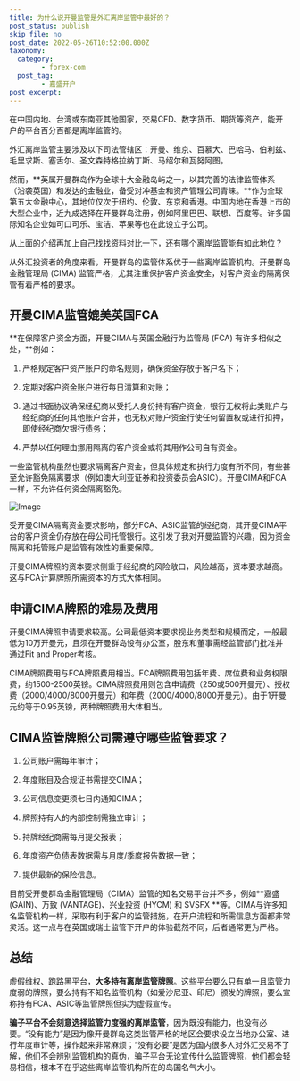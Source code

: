```yaml
---
title: 为什么说开曼监管是外汇离岸监管中最好的？
post_status: publish
skip_file: no
post_date: 2022-05-26T10:52:00.000Z
taxonomy:
  category:
        - forex-com
  post_tag:
        - 嘉盛开户
post_excerpt: 
---
```

在中国内地、台湾或东南亚其他国家，交易CFD、数字货币、期货等资产，能开户的平台百分百都是离岸监管的。

外汇离岸监管主要涉及以下司法管辖区：开曼、维京、百慕大、巴哈马、伯利兹、毛里求斯、塞舌尔、圣文森特格拉纳丁斯、马绍尔和瓦努阿图。

然而，**英属开曼群岛作为全球十大金融岛屿之一，以其完善的法律监管体系（沿袭英国）和发达的金融业，备受对冲基金和资产管理公司青睐。**作为全球第五大金融中心，其地位仅次于纽约、伦敦、东京和香港。中国内地在香港上市的大型企业中，近九成选择在开曼群岛注册，例如阿里巴巴、联想、百度等。许多国际知名企业如可口可乐、宝洁、苹果等也在此设立子公司。

从上面的介绍再加上自己找找资料对比一下，还有哪个离岸监管能有如此地位？

从外汇投资者的角度来看，开曼群岛的监管体系优于一些离岸监管机构。开曼群岛金融管理局 (CIMA) 监管严格，尤其注重保护客户资金安全，对客户资金的隔离保管有着严格的要求。

## 开曼CIMA监管媲美英国FCA

**在保障客户资金方面，开曼CIMA与英国金融行为监管局 (FCA) 有许多相似之处，**例如：

1. 严格规定客户资产账户的命名规则，确保资金存放于客户名下；

1. 定期对客户资金账户进行每日清算和对账；

1. 通过书面协议确保经纪商以受托人身份持有客户资金，银行无权将此类账户与经纪商的任何其他账户合并，也无权对账户资金行使任何留置权或进行扣押，即使经纪商欠银行债务；

1. 严禁以任何理由挪用隔离的客户资金或将其用作公司自有资金。

一些监管机构虽然也要求隔离客户资金，但具体规定和执行力度有所不同，有些甚至允许豁免隔离要求（例如澳大利亚证券和投资委员会ASIC）。开曼CIMA和FCA一样，不允许任何资金隔离豁免。

![Image](https://prod-files-secure.s3.us-west-2.amazonaws.com/39ed1227-6d7d-4570-be36-9ccd4a2c4241/bd849744-3fcb-4a37-8312-357962c8f065/image.png?X-Amz-Algorithm=AWS4-HMAC-SHA256&X-Amz-Content-Sha256=UNSIGNED-PAYLOAD&X-Amz-Credential=ASIAZI2LB466RWKREI3M%2F20250507%2Fus-west-2%2Fs3%2Faws4_request&X-Amz-Date=20250507T101344Z&X-Amz-Expires=3600&X-Amz-Security-Token=IQoJb3JpZ2luX2VjELH%2F%2F%2F%2F%2F%2F%2F%2F%2F%2FwEaCXVzLXdlc3QtMiJIMEYCIQDqtVUxzwKowLmK5pPpZCNhS9fAkPuzDYq6Rd%2F5CH0osQIhALkDVHf6jiIaobxqUlyqE99SD4bvek%2FmVZbwJMGFTdFmKv8DCFoQABoMNjM3NDIzMTgzODA1IgwAqQwVBym0Yh8GMIQq3AMRGzNFdBbZx3MC55hUFtNc6VqLIGE5CnFiLprtT%2FixcGs4hyLpDIcclNyfNoC3CGpRRhgY7yz3rowZU9g2V1ntCte57Uv7Cxlb2%2FJSAPXVbEBbj0F5UkXZLj3cfBEygqnaowS5MId55QsOIxERlPqs7twKPHNWlXuefVnEHkznqOssLzaClKv%2Fo0E9xukDSOhhVbHyX2Lonz0UucRqGF2h5cIA6IroYmFqbJts2d%2F7z0m9IGfFb4jLmH3OJ0Mc9I5N4gCHZrv5PdrZtuVrSRGncfjwVQfto5rQzEcDt9F3Wot4YRotzYYlB7ZPGw8fteCoxoB7vBJBuwWl0GLi%2BPVfyoS7WTCRjirt5ZjITUlvZ5hhGxybn2uyCY2Q4aQETxXqGr3Cx6RccHcxeLU7j1P4Twhgtz0hGuC%2Bv7q5JDGyUpJSqBs430crKTve%2BSK9CKHUVNbz33RO9nVFOcpuXcHjhVWbrFvqXkeg24wnFcwYDBdbapLbIATELfYDdHjUBt83Tphe6gQDrd7indJkcYKX%2F%2BJ5klUXXxQZpJ1eEPzCkfFpkuhoIKdXK0MP2H%2Fm7I64EZt6OchSpn%2Fve2NPZPHK%2BKaioZirwxdaLBQD8OWSE45ggRCBX12F7LPOeTCcsezABjqkAZ8rrF1CKPFZGG%2FYYYreBs9kl0MGUixWbdl96bNaZEc%2Bi66hLrOVsFHZnP4qOXJg7EVi8Jlz4tNj6kwTYbNVMKcwhCDoGGSaEwLhsXfVRTBSZprWqh97KI10lnw8kFHxRm3SvOc3dEOGHpdZ9E3E%2F%2B1G31x7aJnpHsiSXa9AbkI1ihlt9687SNkHCJsI3DNEHnjcCOgO5GcTmnlbdEohAvbOM9tJ&X-Amz-Signature=fb42d424697091466522c475ad1a4255a8738d9bc9d00d0acd6ef3337dfb7fc7&X-Amz-SignedHeaders=host&x-id=GetObject)

受开曼CIMA隔离资金要求影响，部分FCA、ASIC监管的经纪商，其开曼CIMA平台的客户资金仍存放在母公司托管银行。这引发了我对开曼监管的兴趣，因为资金隔离和托管账户是监管有效性的重要保障。

开曼CIMA牌照的资本要求侧重于经纪商的风险敞口，风险越高，资本要求越高。这与FCA计算牌照所需资本的方式大体相同。

## **申请CIMA牌照的难易及费用**

开曼CIMA牌照申请要求较高。公司最低资本要求视业务类型和规模而定，一般最低为10万开曼元，且须在开曼群岛设有办公室，股东和董事需经监管部门批准并通过Fit and Proper考核。

CIMA牌照费用与FCA牌照费用相当。FCA牌照费用包括年费、席位费和业务权限费，约1500-2500英镑。CIMA牌照费用则包含申请费（250或500开曼元）、授权费（2000/4000/8000开曼元）和年费（2000/4000/8000开曼元）。由于1开曼元约等于0.95英镑，两种牌照费用大体相当。

## CIMA监管牌照公司需遵守哪些监管要求？

1. 公司账户需每年审计；

1. 年度账目及合规证书需提交CIMA；

1. 公司信息变更须七日内通知CIMA；

1. 牌照持有人的内部控制需独立审计；

1. 持牌经纪商需每月提交报表；

1. 年度资产负债表数据需与月度/季度报告数据一致；

1. 提供最新的保险信息。

目前受开曼群岛金融管理局（CIMA）监管的知名交易平台并不多，例如**嘉盛 (GAIN)、万致 (VANTAGE)、兴业投资 (HYCM) 和 SVSFX **等。CIMA与许多知名监管机构一样，采取有利于客户的监管措施，在开户流程和所需信息方面都非常灵活。这一点与在英国或瑞士监管下开户的体验截然不同，后者通常更为严格。

## 总结

虚假维权、跑路黑平台，**大多持有离岸监管牌照**。这些平台要么只有单一且监管力度弱的牌照，要么持有不知名监管机构（如爱沙尼亚、印尼）颁发的牌照，要么宣称持有FCA、ASIC等监管牌照但实为虚假宣传。

**骗子平台不会刻意选择监管力度强的离岸监管**，因为既没有能力，也没有必要。“没有能力”是因为像开曼群岛这类监管严格的地区会要求设立当地办公室、进行年度审计等，操作起来非常麻烦；“没有必要”是因为国内很多人对外汇交易不了解，他们不会辨别监管机构的真伪，骗子平台无论宣传什么监管牌照，他们都会轻易相信，根本不在乎这些离岸监管机构所在的岛国名气大小。